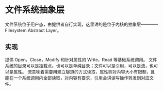 # 文件系统抽象层

文件系统位于用户态，由提供者自行实现，这里讲的是位于内核的抽象层————Filesystem Abstract Layer。

## 实现

提供 Open，Close，Modify 和针对属性的 Write，Read 等基础系统调用。
文件系统的目录可以是挂载点，也可以是单纯目录；文件可以是引用，可以是流，也可以是属性。
流意味着需要用建立隧道的方式读取，属性则对内容大小有限制，且能在一个系统调用内全部读取，对内容有要求，引用会讲读写操作转发到对应文件。
